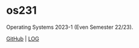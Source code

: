 # os231
Operating Systems 2023-1 (Even Semester 22/23).

[GitHub](https://github.com/alifismady/os231/) | [LOG](TXT/mylog.txt)
